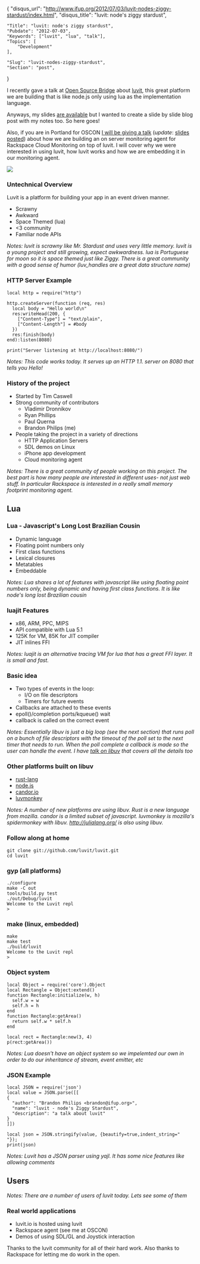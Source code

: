 {
	"disqus_url": "http://www.ifup.org/2012/07/03/luvit-nodes-ziggy-stardust/index.html",
	"disqus_title": "luvit: node's ziggy stardust",

	"Title": "luvit: node's ziggy stardust",
	"Pubdate": "2012-07-03",
	"Keywords": ["luvit", "lua", "talk"],
	"Topics": [
		"Development"
	],

	"Slug": "luvit-nodes-ziggy-stardust",
	"Section": "post",
}

I recently gave a talk at [Open Source Bridge][osb] about
[luvit][luvit], this great platform we are building that is like node.js
only using lua as the implementation language.

Anyways, my slides [are available][slides] but I wanted to create a
slide by slide blog post with my notes too. So here goes!

Also, if you are in Portland for OSCON [I will be giving a talk][oscon]
(*update*: [slides posted][virgo-slides]) about how we are building an on
server monitoring agent for Rackspace Cloud Monitoring on top of luvit. I will
cover why we were interested in using luvit, how luvit works and how we are
embedding it in our monitoring agent.

[oscon]: http://www.oscon.com/oscon2012/public/schedule/detail/24412
[osb]: http://opensourcebridge.org
[luvit]: http://luvit.io
[node]: http://nodejs.org
[slides]: http://ifup.org/slides/luvit-osb/
[virgo-slides]: http://ifup.org/slides/virgo-oscon-2012/

<img src="{{site.url}}/images/ziggy.gif" class="alignright" />

### Untechnical Overview

Luvit is a platform for building your app in an event driven manner.

- Scrawny
- Awkward
- Space Themed (lua)
- <3 community 
- Familiar node APIs

*Notes: luvit is scrawny like Mr. Stardust and uses very little memory.
luvit is a young project and still growing, expect awkwardness. lua is
Portuguese for moon so it is space themed just like Ziggy. There is a
great community with a good sense of humor (luv_handles are a great data
structure name)*


### HTTP Server Example

    local http = require("http")

    http.createServer(function (req, res)
      local body = "Hello world\n"
      res:writeHead(200, {
        ["Content-Type"] = "text/plain",
        ["Content-Length"] = #body
      })
      res:finish(body)
    end):listen(8080)

    print("Server listening at http://localhost:8080/")

*Notes: This code works today. It serves up an HTTP 1.1. server on 8080
that tells you Hello!*


### History of the project

- Started by Tim Caswell
- Strong community of contributors
    - Vladimir Dronnikov
    - Ryan Phillips
    - Paul Querna
    - Brandon Philips (me)
- People taking the project in a variety of directions
    - HTTP Application Servers
    - SDL demos on Linux
    - iPhone app development
    - Cloud monitoring agent

*Notes: There is a great community of people working on this project.
The best part is how many people are interested in different uses- not
just web stuff. In particular Rackspace is interested in a really small
memory footprint monitoring agent.*


## Lua


### Lua - Javascript's Long Lost Brazilian Cousin

- Dynamic language
- Floating point numbers only
- First class functions
- Lexical closures
- Metatables
- Embeddable

*Notes: Lua shares a lot of features with javascript like using floating
point numbers only, being dynamic and having first class functions. It
is like node's long lost Brazilian cousin*


### luajit Features

- x86, ARM, PPC, MIPS
- API compatible with Lua 5.1
- 125K for VM, 85K for JIT compiler
- JIT inlines FFI

*Notes: luajit is an alternative tracing VM for lua that has a great FFI
layer. It is small and fast.*


### Basic idea

- Two types of events in the loop:
    - I/O on file descriptors
    - Timers for future events
- Callbacks are attached to these events
- epoll()/completion ports/kqueue() wait
- callback is called on the correct event

*Notes: Essentially libuv is just a big loop (see the next section) that
runs poll on a bunch of file descriptors with the timeout of the poll
set to the next timer that needs to run. When the poll complete a
callback is made so the user can handle the event. I have [talk on
libuv][libuv-osb] that covers all the details too*

[libuv-osb]: http://ifup.org/slides/libuv-osb/#1


### Other platforms built on libuv

- [rust-lang](http://www.rust-lang.org/)
- [node.js](http://nodejs.org/)
- [candor.io](https://github.com/creationix/candor.io)
- [luvmonkey](https://github.com/creationix/luvmonkey)

*Notes: A number of new platforms are using libuv. Rust is a new
language from mozilla. candor is a limited subset of javascript.
luvmonkey is mozilla's spidermonkey with libuv.  http://julialang.org/
is also using libuv.*


### Follow along at home

    git clone git://github.com/luvit/luvit.git
    cd luvit

### gyp (all platforms)

    ./configure
    make -C out
    tools/build.py test
    ./out/Debug/luvit
    Welcome to the Luvit repl
    > 

### make (linux, embedded)

    make
    make test
    ./build/luvit
    Welcome to the Luvit repl
    >


### Object system

    local Object = require('core').Object
    local Rectangle = Object:extend()
    function Rectangle:initialize(w, h)
      self.w = w
      self.h = h
    end
    function Rectangle:getArea()
      return self.w * self.h
    end

    local rect = Rectangle:new(3, 4)
    p(rect:getArea())

*Notes: Lua doesn't have an object system so we impelemted our own in
order to do our inheritance of stream, event emitter, etc*


### JSON Example

    local JSON = require('json')
    local value = JSON.parse([[
    {
      "author": "Brandon Philips <brandon@ifup.org>",
      "name": "luvit - node's Ziggy Stardust",
      "description": "a talk about luvit"
    }
    ]])

    local json = JSON.stringify(value, {beautify=true,indent_string="  "});
    print(json)

*Notes: Luvit has a JSON parser using yajl. It has some nice features
like allowing comments*


## Users

*Notes: There are a number of users of luvit today. Lets see some of
them*


### Real world applications 

- luvit.io is hosted using luvit
- Rackspace agent (see me at OSCON)
- Demos of using SDL/GL and Joystick interaction


Thanks to the luvit community for all of their hard work. Also thanks to
Rackspace for letting me do work in the open.

